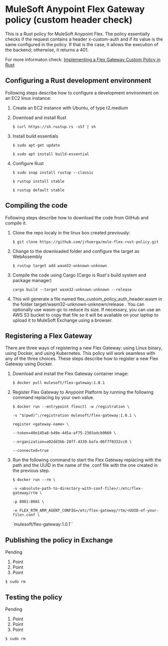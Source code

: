 # MuleSoft Anypoint Flex Gateway policy (custom header check)
This is a Rust policy for MuleSoft Anypoint Flex. The policy essentially checks if the request contains a header x-custom-auth and if its value is the same configured in the policy. If that is the case, it allows the execution of the backend; otherwise, it returns a 401.

For more informaton check: [Implementing a Flex Gateway Custom Policy in Rust](https://docs.mulesoft.com/gateway/policies-custom-flex-implement-rust)

## Configuring a Rust development environment

Following steps describe how to configure a development environment on an EC2 linux instance:

1. Create an EC2 instance with Ubuntu, of type t2.medium
2. Download and install Rust

    `$ curl https://sh.rustup.rs -sSf | sh`

3. Install build essentials

    `$ sudo apt-get update`

    `$ sudo apt install build-essential`

4. Configure Rust

    `$ sudo snap install rustup --classic`

    `$ rustup install stable`

    `$ rustup default stable`


## Compiling the code
Following steps describe how to download the code from GitHub and compile it.

1. Clone the repo localy in the linux box created previously:

    `$ git clone https://github.com/jrhuerga/mule-flex-rust-policy.git`

2. Change to the downloaded folder and configure the target as WebAssembly

    `$ rustup target add wasm32-unknown-unknown`

3. Compile the code using Cargo (Cargo is Rust's build system and package manager)

    `cargo build --target wasm32-unknown-unknown --release`

4. This will generate a file named flex_custom_policy_auth_header.wasm in the folder target/wasm32-unknown-unknown/release . You can optionally use wasm-gc to reduce its size. If necessary, you can use an AWS S3 bucket to copy that file so it will be available on your laptop to upload it to MuleSoft Exchange using a browser.




## Registering a Flex Gateway
There are three ways of registering a new Flex Gateway: using Linux binary, using Docker, and using Kubernetes. This policy will work seamless with any of the three choices. These steps describe how to register a new Flex Gateway using Docker.

1. Download and install the Flex Gateway container image:

    `$ docker pull mulesoft/flex-gateway:1.0.1`

2. Register Flex Gateway to Anypoint Platform by running the following command replacing <gateway-name> by your own value.

    `$ docker run --entrypoint flexctl -w /registration \`
    
    `-v "$(pwd)":/registration mulesoft/flex-gateway:1.0.1 \`
    
    `register <gateway-name> \`
    
    `--token=40e145a8-b49e-445a-af75-2303adcb9069 \`
    
    `--organization=a02dd3bb-28ff-4339-bafa-06f7f0332cc0 \`
    
    `--connected=true`

3. Run the following command to start the Flex Gateway replacing <absolute-path-to-directory-with-conf-file> with the path and the UUID in the name of the .conf file with the one created in the previous step.

    `$ docker run --rm \`

    `-v <absolute-path-to-directory-with-conf-file>/:/etc/flex-gateway/rtm \`

    `-p 8081:8081 \`

    `-e FLEX_RTM_ARM_AGENT_CONFIG=/etc/flex-gateway/rtm/<UUID-of-your-file>.conf \`

    `mulesoft/flex-gateway:1.0.1``




## Publishing the policy in Exchange
Pending

1. Point
1. Point
1. Point

`$ sudo rm`


## Testing the policy
Pending

1. Point
1. Point
1. Point

`$ sudo rm`


